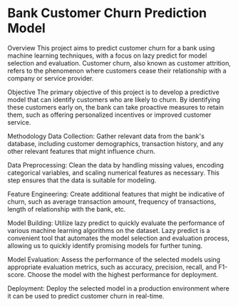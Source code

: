 # Bank Customer Churn Prediction Model

Overview
This project aims to predict customer churn for a bank using machine learning techniques, with a focus on lazy predict for model selection and evaluation. Customer churn, also known as customer attrition, refers to the phenomenon where customers cease their relationship with a company or service provider.

Objective
The primary objective of this project is to develop a predictive model that can identify customers who are likely to churn. By identifying these customers early on, the bank can take proactive measures to retain them, such as offering personalized incentives or improved customer service.

Methodology
  Data Collection: Gather relevant data from the bank's database, including customer demographics, transaction history, and any other relevant features that might influence churn.

  Data Preprocessing: Clean the data by handling missing values, encoding categorical variables, and scaling numerical features as necessary. This step ensures that the data is suitable for modeling.

  Feature Engineering: Create additional features that might be indicative of churn, such as average transaction amount, frequency of transactions, length of relationship with the bank, etc.

  Model Building: Utilize lazy predict to quickly evaluate the performance of various machine learning algorithms on the dataset. Lazy predict is a convenient tool that automates the model selection and evaluation process,     allowing us to quickly identify promising models for further tuning.

  Model Evaluation: Assess the performance of the selected models using appropriate evaluation metrics, such as accuracy, precision, recall, and F1-score. Choose the model with the highest performance for deployment.

  Deployment: Deploy the selected model in a production environment where it can be used to predict customer churn in real-time.
